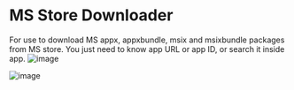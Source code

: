 # MS Store Downloader
For use to download MS appx, appxbundle, msix and msixbundle packages from MS store. You just need to know app URL or app ID, or search it inside app.
![image](https://user-images.githubusercontent.com/32540571/189092133-4e0107f6-398e-4039-8a91-0953f3435cc3.png)

![image](https://user-images.githubusercontent.com/32540571/189092312-851e687f-e040-4e5e-830d-3d80d16c5262.png)

